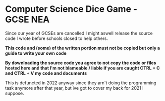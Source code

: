 # Computer Science Dice Game - GCSE NEA

Since our year of GCSEs are cancelled I might aswell release the source code I wrote before schools closed to help others.

<b> This code and (some) of the written portion must not be copied but only a guide to write your own code </b>

<b> By downloading the source code you agree to not copy the code or files hosted here and that I'm not blameable / liable if you are caught CTRL + C and CTRL + V  my code and documents </b>

This is defuncted in 2022 anyway since they arn't doing the programming task anymore after that year, but ive got to cover my back for 2021 I suppose.
